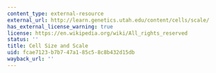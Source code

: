 ```yaml
---
content_type: external-resource
external_url: http://learn.genetics.utah.edu/content/cells/scale/
has_external_license_warning: true
license: https://en.wikipedia.org/wiki/All_rights_reserved
status: ''
title: Cell Size and Scale
uid: fcae7123-b7b7-47a1-85c5-8c8b432d15db
wayback_url: ''
---
```

